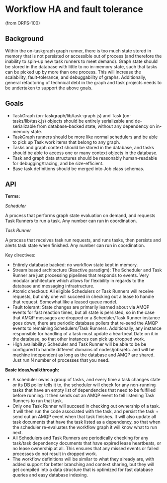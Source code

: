 # Workflow HA and fault tolerance

(from ORFS-100)

## Background

Within the on-taskgraph graph runner, there is too much state stored in memory that is not persisted or accessible out of process (and therefore the inability to spin-up new task runners to meet demand). Graph state should be stored in the database with little to no in-memory state, such that tasks can be picked up by more than one process. This will increase the scalability, fault-tolerance, and debuggability of graphs. Additionally, general refactoring of technical debt in the graph and task projects needs to be undertaken to support the above goals.


## Goals

* TaskGraph (on-taskgraph/lib/task-graph.js) and Task (on-tasks/lib/task.js) objects should be entirely serializable and de-serializable from database-backed state, without any dependency on in-memory state.
* TaskGraph runners should be more like normal schedulers and be able to pick up Task work items that belong to any graph.
* Tasks and graph context should be stored in the database, and tasks should be able to access one or many context objects in the database.
* Task and graph data structures should be reasonably human-readable for debugging/tracing, and be size-efficient.
* Base task definitions should be merged into Job class schemas.

## API

**Terms:**

*Scheduler*

 A process that performs graph state evaluation on demand, and requests Task Runners to run a task. Any number can run in coordination.

*Task Runner*

 A process that receives task run requests, and runs tasks, then persists and alerts task state when finished. Any number can run in coordination.

Key directives:

- Entirely database backed: no workflow state kept in memory.
- Stream based architecture (Reactive paradigm): The Scheduler and Task Runner are just processing pipelines that responds to events. Very modular architecture which allows for flexibility in regards to the database and messaging infrastructure.
- Atomic checkout: All eligible Schedulers or Task Runners will receive requests, but only one will succeed in checking out a lease to handle that request. Somewhat like a leased queue model.
- Fault tolerant: State changes are primarily learned about via AMQP events for fast reaction times, but all state is persisted, so in the case that AMQP messages are dropped or a Scheduler/Task Runner instance goes down, there are periodic database pollers that re-send the AMQP events to remaining Schedulers/Task Runners. Additionally, any instance responsible for handling of a task must update a heartbeat Date on it in the database, so that other instances can pick up dropped work.
- High availability: Scheduler and Task Runner will be able to be be configured to handle different domains of nodes/jobs/etc. and will be machine independent as long as the database and AMQP are shared. Just run N number of processes that you need.

**Basic ideas/walkthrough:**

- A scheduler owns a group of tasks, and every time a task changes state or its DB poller tells it to, the scheduler will check for any non-running tasks that have an empty list of dependencies that need to be fulfilled before running. It then sends out an AMQP event to tell listening Task Runners to run that task.
- Only one Task Runner will succeed in checking out ownership of a task. It will then run the code associated with the task, and persist the task + send out an AMQP event when that task finishes. It will also update all task documents that have the task listed as a dependency, so that when the scheduler re-evaluates the workflow graph it will know what to run next.
- All Schedulers and Task Runners are periodically checking for any task/task dependency documents that have expired lease heartbeats, or no lease ownership at all. This ensures that any missed events or failed processes do not result in dropped work.
- The workflow definitions will be similar to what they already are, with added support for better branching and context sharing, but they will get compiled into a data structure that is optimized for fast database queries and easy database indexing.
